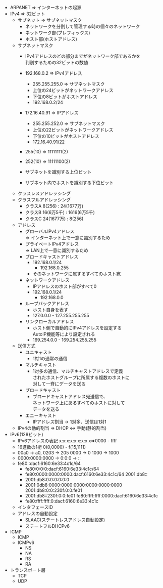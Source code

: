 - ARPANET => インターネットの起源
- IPv4 => 32ビット
    - サブネット => サブネットマスク
        - ネットワークを分割して管理する時の個々のネットワーク
        - ネットワーク部(プレフィックス)  
        - ホスト部(ホストアドレス)  
    - サブネットマスク
        - IPv4アドレスのどの部分までがネットワーク部であるかを  
        判別するための32ビットの数値
        - 192.168.0.2   => IPv4アドレス
            - 255.255.255.0 => サブネットマスク
            - 上位の24ビットがネットワークアドレス
            - 下位の8ビットがホストアドレス
            - 192.168.0.2/24

        - 172.16.40.91  => IPアドレス
            - 255.255.252.0 => サブネットマスク
            - 上位の22ビットがネットワークアドレス
            - 下位の10ビットがホストアドレス
            - 172.16.40.91/22

        - 255(10) => 11111111(2)
        - 252(10) => 11111100(2)

        - サブネットを識別する上位ビット
        - サブネット内でホストを識別する下位ビット
    - クラスレスアドレッシング
    - クラスフルアドレッシング
        - クラスA 8(256) : 24(1677万)
        - クラスB 16(6万5千) : 1616(6万5千)
        - クラスC 24(1677万) : 8(256)
    - アドレス
        - グローバルIPv4アドレス  
        => インターネット上で一意に識別するため
        - プライベートIPv4アドレス  
        => LAN上で一意に識別するため
        - ブロードキャストアドレス
            - 192.168.0.1/24
                - 192.168.0.255
            - そのネットワークに属するすべてのホスト宛
        - ネットワークアドレス
            - IPアドレスのホスト部がすべて0
            - 192.168.0.1/24
                - 192.168.0.0
        - ループバックアドレス
            - ホスト自身を表す
            - 127.0.0.0 - 127.255.255.255
        - リンクローカルアドレス
            - ホスト側で自動的にIPv4アドレスを設定する  
            AutoIP機能等により設定される
            - 169.254.0.0 - 169.254.255.255
    - 送信方式
        - ユニキャスト
            - 1対1の通常の通信
        - マルチキャスト
            - 1対多の通信、マルチキャストアドレスで定義  
            されたホストグループに所属する複数のホストに  
            対して一斉にデータを送る
        - ブロードキャスト
            - ブロードキャストアドレス宛送信で、  
            ネットワーク上にあるすべてのホストに対して  
            データを送る
        - エニーキャスト
            - IPアドレス割当 -> 1対多、送信は1対1
    -  IPv4の動的割当 => DHCP <-> 手動(静的割当)
- IPv6(128ビット)
    - IPv6アドレスの表記
    x\:x\:x\:x\:x\:x\:x\:x x=>0000 - ffff
    - 16進数の1桁 0(0,0000) - f(15,1111)
    - 00a0 -> a0, 0203 -> 205 0000 -> 0 1000 -> 1000
    - 0000:0000:0000 -> 0:0:0 -> ::
    - fe80::dacf:6160:6e33:4c1c/64
        - fe80:0:0:0:dacf:6160:6e33:4c1c/64
        - fe80:0000:0000:0000:dacf:6160:6e33:4c1c/64
    2001:db8::
        - 2001:db8:0:0:0:0:0:0
        - 2001:0db8:0000:0000:0000:0000:0000:0000
    2001:db8:0:0:230f:0:0:fe01
        - 2001:db8::230f:0:0:fe01
    fe80:ffff:ffff:0000:dacf:6160:6e33:4c1c
        - fe80:ffff:ffff:0:dacf:6160:6e33:4c1c
    - インタフェースID
    - アドレスの自動設定
        - SLAAC(ステートレスアドレス自動設定)
        - ステートフルDHCPv6
- ICMP
    - ICMP
    - ICMPv6
        - NS
        - NA
        - RS
        - RA
- トランスポート層
    - TCP
    - UDP